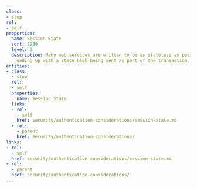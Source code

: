 ```yaml
---
class:
- stop
rel:
- self
properties:
  name: Session State
  sort: 2280
  level: 3
  description: Many web services are written to be as stateless as possible, usually
    ending up with a state blob being sent as part of the transaction.
entities:
- class:
  - stop
  rel:
  - self
  properties:
    name: Session State
  links:
  - rel:
    - self
    href: security/authentication-considerations/session-state.md
  - rel:
    - parent
    href: security/authentication-considerations/
links:
- rel:
  - self
  href: security/authentication-considerations/session-state.md
- rel:
  - parent
  href: security/authentication-considerations/
...
```

